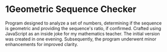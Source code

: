 # 1Geometric Sequence Checker

Program designed to analyze a set of numbers, determining if the sequence is geometric and providing the sequence's ratio, if confirmed. Crafted using JavaScript as an inside joke for my mathematics teacher. The initial version was created in one evening. Subsequently, the program underwent minor enhancements for improved clarity.
